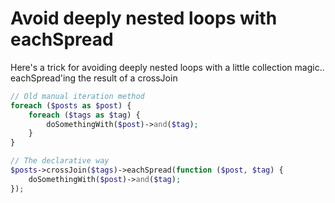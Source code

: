# Avoid deeply nested loops with eachSpread

Here's a trick for avoiding deeply nested loops with a little collection magic.. eachSpread'ing the result of a crossJoin
```php
// Old manual iteration method
foreach ($posts as $post) {
    foreach ($tags as $tag) {
        doSomethingWith($post)->and($tag);
    }
}

// The declarative way
$posts->crossJoin($tags)->eachSpread(function ($post, $tag) {
    doSomethingWith($post)->and($tag);
});
```
